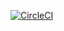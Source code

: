 [![CircleCI](https://circleci.com/gh/IJuankhoxD/CVDS_LAB06.svg?style=svg)](https://circleci.com/gh/IJuankhoxD/CVDS_LAB06)
